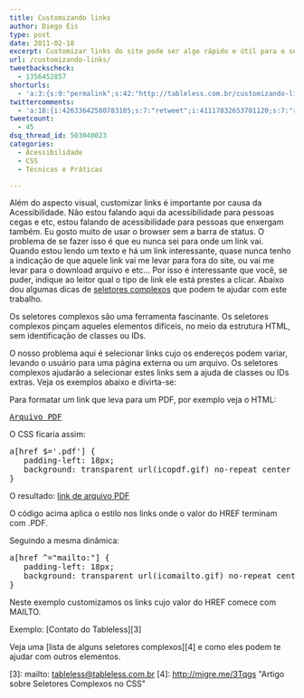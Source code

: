 ```yaml
---
title: Customizando links
author: Diego Eis
type: post
date: 2011-02-18
excerpt: Customizar links do site pode ser algo rápido e útil para o seu visitante. Fazemos essa customização com a ajuda dos seletores complexos, onde conseguimos filtrar e selecionar links específicos de acordo com o valor do HREF.
url: /customizando-links/
tweetbackscheck:
  - 1356452857
shorturls:
  - 'a:3:{s:9:"permalink";s:42:"http://tableless.com.br/customizando-links";s:7:"tinyurl";s:26:"http://tinyurl.com/3sw9q65";s:4:"isgd";s:19:"http://is.gd/hXTCcv";}'
twittercomments:
  - 'a:18:{i:42633642580783105;s:7:"retweet";i:41117832653701120;s:7:"retweet";i:146373153311047680;s:7:"retweet";i:146251519275184130;s:7:"retweet";i:145626988575604736;s:7:"retweet";i:153903265577312257;s:7:"retweet";i:152768280539561984;s:7:"retweet";i:158757967867559936;s:7:"retweet";i:158752497245241345;s:7:"retweet";i:158712122237390848;s:7:"retweet";i:158710177950990337;s:7:"retweet";i:157796844854980608;s:7:"retweet";i:157787377409077248;s:7:"retweet";i:157257757794377728;s:7:"retweet";i:157238523362156544;s:7:"retweet";i:161443978548482048;s:7:"retweet";i:161443358257053696;s:7:"retweet";i:169588987638448129;s:7:"retweet";}'
tweetcount:
  - 45
dsq_thread_id: 503040023
categories:
  - Acessibilidade
  - CSS
  - Técnicas e Práticas

---
```

Além do aspecto visual, customizar links é importante por causa da Acessibilidade. Não estou falando aqui da acessibilidade para pessoas cegas e etc, estou falando de acessibilidade para pessoas que enxergam também. Eu gosto muito de usar o browser sem a barra de status. O problema de se fazer isso é que eu nunca sei para onde um link vai. Quando estou lendo um texto e há um link interessante, quase nunca tenho a indicação de que aquele link vai me levar para fora do site, ou vai me levar para o download arquivo e etc&#8230; Por isso é interessante que você, se puder, indique ao leitor qual o tipo de link ele está prestes a clicar. Abaixo dou algumas dicas de [seletores complexos][1] que podem te ajudar com este trabalho.

Os seletores complexos são uma ferramenta fascinante. Os seletores complexos pinçam aqueles elementos difíceis, no meio da estrutura HTML, sem identificação de classes ou IDs. 

O nosso problema aqui é selecionar links cujo os endereços podem variar, levando o usuário para uma página externa ou um arquivo. Os seletores complexos ajudarão a selecionar estes links sem a ajuda de classes ou IDs extras. Veja os exemplos abaixo e divirta-se:

Para formatar um link que leva para um PDF, por exemplo veja o HTML:

<pre lang="HTML" class="1"><a href="arquivo.pdf">Arquivo PDF</a>
</pre>

O CSS ficaria assim:

<pre lang="HTML" line="1">a[href $='.pdf'] { 
   padding-left: 18px;
   background: transparent url(icopdf.gif) no-repeat center left;
}
</pre>

O resultado: [link de arquivo PDF][2]

O código acima aplica o estilo nos links onde o valor do HREF terminam com .PDF.
  
Seguindo a mesma dinâmica:

<pre lang="HTML" line="1">a[href ^="mailto:"] {
   padding-left: 18px;
   background: transparent url(icomailto.gif) no-repeat center left;
}
</pre>

Neste exemplo customizamos os links cujo valor do HREF comece com MAILTO.

Exemplo: [Contato do Tableless][3]

Veja uma [lista de alguns seletores complexos][4] e como eles podem te ajudar com outros elementos.

 [1]: http://migre.me/3Tqgs "Seletores complexos"
 [2]: #arquivo.pdf "Link de Teste - Icone de PDF"
 [3]: mailto: tableless@tableless.com.br
 [4]: http://migre.me/3Tqgs "Artigo sobre Seletores Complexos no CSS"